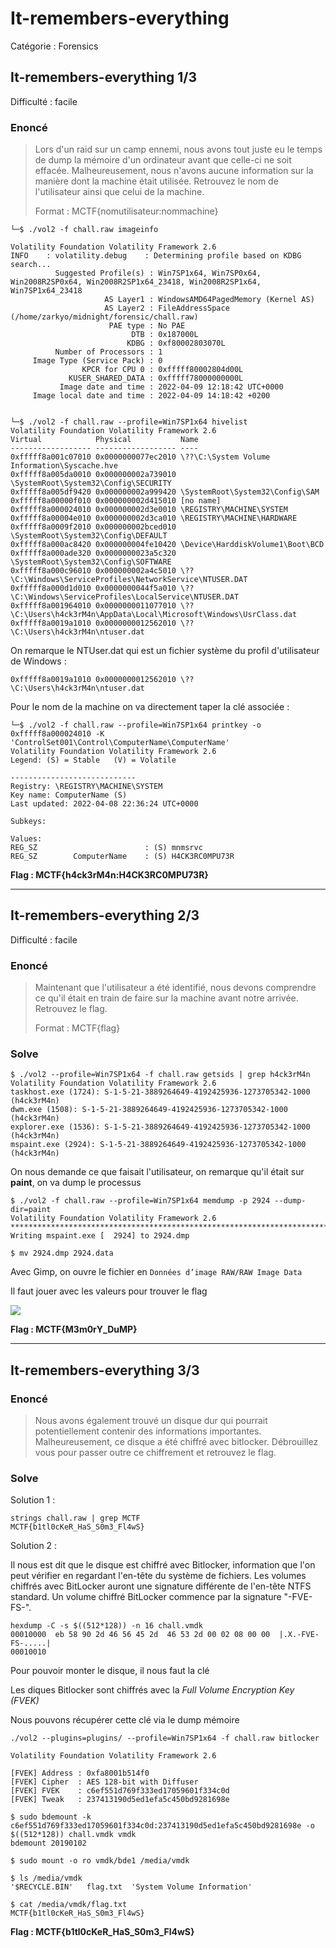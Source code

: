 # It-remembers-everything

Catégorie : Forensics

## It-remembers-everything 1/3

Difficulté : facile

### Enoncé

> Lors d'un raid sur un camp ennemi, nous avons tout juste eu le temps de dump la mémoire d'un ordinateur avant que celle-ci ne soit effacée. Malheureusement, nous n'avons aucune information sur la manière dont la machine était utilisée. Retrouvez le nom de l'utilisateur ainsi que celui de la machine.
> 
> Format : MCTF{nomutilisateur:nommachine}

```shell
└─$ ./vol2 -f chall.raw imageinfo

Volatility Foundation Volatility Framework 2.6
INFO    : volatility.debug    : Determining profile based on KDBG search...
          Suggested Profile(s) : Win7SP1x64, Win7SP0x64, Win2008R2SP0x64, Win2008R2SP1x64_23418, Win2008R2SP1x64, Win7SP1x64_23418
                     AS Layer1 : WindowsAMD64PagedMemory (Kernel AS)
                     AS Layer2 : FileAddressSpace (/home/zarkyo/midnight/forensic/chall.raw)
                      PAE type : No PAE
                           DTB : 0x187000L
                          KDBG : 0xf80002803070L
          Number of Processors : 1
     Image Type (Service Pack) : 0
                KPCR for CPU 0 : 0xfffff80002804d00L
             KUSER_SHARED_DATA : 0xfffff78000000000L
           Image date and time : 2022-04-09 12:18:42 UTC+0000
     Image local date and time : 2022-04-09 14:18:42 +0200


└─$ ./vol2 -f chall.raw --profile=Win7SP1x64 hivelist
Volatility Foundation Volatility Framework 2.6
Virtual            Physical           Name
------------------ ------------------ ----
0xfffff8a001c07010 0x0000000077ec2010 \??\C:\System Volume Information\Syscache.hve
0xfffff8a005da0010 0x000000002a739010 \SystemRoot\System32\Config\SECURITY
0xfffff8a005df9420 0x000000002a999420 \SystemRoot\System32\Config\SAM
0xfffff8a00000f010 0x000000002d415010 [no name]
0xfffff8a000024010 0x000000002d3e0010 \REGISTRY\MACHINE\SYSTEM
0xfffff8a00004e010 0x000000002d3ca010 \REGISTRY\MACHINE\HARDWARE
0xfffff8a0009f2010 0x000000002bced010 \SystemRoot\System32\Config\DEFAULT
0xfffff8a000ac8420 0x000000004fe10420 \Device\HarddiskVolume1\Boot\BCD
0xfffff8a000ade320 0x0000000023a5c320 \SystemRoot\System32\Config\SOFTWARE
0xfffff8a000c96010 0x000000002a4c5010 \??\C:\Windows\ServiceProfiles\NetworkService\NTUSER.DAT
0xfffff8a000d1d010 0x0000000044f5a010 \??\C:\Windows\ServiceProfiles\LocalService\NTUSER.DAT
0xfffff8a001964010 0x0000000011077010 \??\C:\Users\h4ck3rM4n\AppData\Local\Microsoft\Windows\UsrClass.dat
0xfffff8a0019a1010 0x0000000012562010 \??\C:\Users\h4ck3rM4n\ntuser.dat
```

On remarque le NTUser.dat qui est un fichier système du profil d'utilisateur de Windows :

```
0xfffff8a0019a1010 0x0000000012562010 \??\C:\Users\h4ck3rM4n\ntuser.dat
```

Pour le nom de la machine on va directement taper la clé associée :

```shell
└─$ ./vol2 -f chall.raw --profile=Win7SP1x64 printkey -o 0xfffff8a000024010 -K 'ControlSet001\Control\ComputerName\ComputerName' 
Volatility Foundation Volatility Framework 2.6
Legend: (S) = Stable   (V) = Volatile

----------------------------
Registry: \REGISTRY\MACHINE\SYSTEM
Key name: ComputerName (S)
Last updated: 2022-04-08 22:36:24 UTC+0000

Subkeys:

Values:
REG_SZ                        : (S) mnmsrvc
REG_SZ        ComputerName    : (S) H4CK3RC0MPU73R
```

**Flag : MCTF{h4ck3rM4n:H4CK3RC0MPU73R}**

---

## It-remembers-everything 2/3

Difficulté : facile

### Enoncé

> Maintenant que l'utilisateur a été identifié, nous devons comprendre ce qu'il était en train de faire sur la machine avant notre arrivée. Retrouvez le flag.
> 
> Format : MCTF{flag}

### Solve

```
$ ./vol2 --profile=Win7SP1x64 -f chall.raw getsids | grep h4ck3rM4n
Volatility Foundation Volatility Framework 2.6
taskhost.exe (1724): S-1-5-21-3889264649-4192425936-1273705342-1000 (h4ck3rM4n)
dwm.exe (1508): S-1-5-21-3889264649-4192425936-1273705342-1000 (h4ck3rM4n)
explorer.exe (1536): S-1-5-21-3889264649-4192425936-1273705342-1000 (h4ck3rM4n)
mspaint.exe (2924): S-1-5-21-3889264649-4192425936-1273705342-1000 (h4ck3rM4n)
```

On nous demande ce que faisait l'utilisateur, on remarque qu'il était sur **paint**, on va dump le processus

```
$ ./vol2 -f chall.raw --profile=Win7SP1x64 memdump -p 2924 --dump-dir=paint 
Volatility Foundation Volatility Framework 2.6
************************************************************************
Writing mspaint.exe [  2924] to 2924.dmp

$ mv 2924.dmp 2924.data
```

Avec Gimp, on ouvre le fichier en `Données d’image RAW/RAW Image Data`

Il faut jouer avec les valeurs pour trouver le flag

![](./img/flag.png)

**Flag : MCTF{M3m0rY_DuMP}**

---

## It-remembers-everything 3/3

### Enoncé

> Nous avons également trouvé un disque dur qui pourrait potentiellement contenir des informations importantes. Malheureusement, ce disque a été chiffré avec bitlocker.
> Débrouillez vous pour passer outre ce chiffrement et retrouvez le flag.

### Solve

Solution 1 :

```shell
strings chall.raw | grep MCTF
MCTF{b1tl0cKeR_HaS_S0m3_Fl4wS}
```

Solution 2 :

Il nous est dit que le disque est chiffré avec Bitlocker, information que l'on peut vérifier en regardant l'en-tête du système de fichiers. Les volumes chiffrés avec BitLocker auront une signature différente de l'en-tête NTFS standard. Un volume chiffré BitLocker commence par la signature "-FVE-FS-".

```shell
hexdump -C -s $((512*128)) -n 16 chall.vmdk
00010000  eb 58 90 2d 46 56 45 2d  46 53 2d 00 02 08 00 00  |.X.-FVE-FS-.....|
00010010
```

Pour pouvoir monter le disque, il nous faut la clé

Les diques Bitlocker sont chiffrés avec la *Full Volume Encryption Key (FVEK)*

Nous pouvons récupérer cette clé via le dump mémoire

```shell
./vol2 --plugins=plugins/ --profile=Win7SP1x64 -f chall.raw bitlocker

Volatility Foundation Volatility Framework 2.6

[FVEK] Address : 0xfa8001b514f0
[FVEK] Cipher  : AES 128-bit with Diffuser
[FVEK] FVEK    : c6ef551d769f333ed17059601f334c0d
[FVEK] Tweak   : 237413190d5ed1efa5c450bd9281698e
```

```shell
$ sudo bdemount -k c6ef551d769f333ed17059601f334c0d:237413190d5ed1efa5c450bd9281698e -o $((512*128)) chall.vmdk vmdk
bdemount 20190102

$ sudo mount -o ro vmdk/bde1 /media/vmdk

$ ls /media/vmdk 
'$RECYCLE.BIN'   flag.txt  'System Volume Information'

$ cat /media/vmdk/flag.txt
MCTF{b1tl0cKeR_HaS_S0m3_Fl4wS}
```

**Flag : MCTF{b1tl0cKeR_HaS_S0m3_Fl4wS}**
